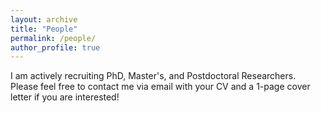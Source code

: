 ```yaml
---
layout: archive
title: "People"
permalink: /people/
author_profile: true
---
```


I am actively recruiting PhD, Master's, and Postdoctoral Researchers. Please feel free to contact me via email with your CV and a 1-page cover letter if you are interested!

<!-- {% include base_path %}

{% for post in site.people %}
  {% include archive-single.html %}
{% endfor %}
 -->

